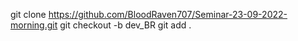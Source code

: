 git clone https://github.com/BloodRaven707/Seminar-23-09-2022-morning.git
git checkout -b dev_BR
git add .
